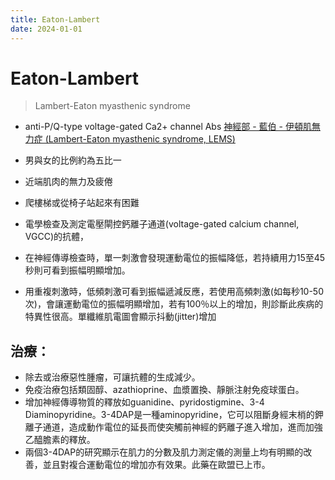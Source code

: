 ```yaml
---
title: Eaton-Lambert
date: 2024-01-01
---
```

# Eaton-Lambert

> Lambert-Eaton myasthenic syndrome

* anti-P/Q-type voltage-gated Ca2+ channel Abs
[神經部 - 藍伯 - 伊頓肌無力症 (Lambert-Eaton myasthenic syndrome, LEMS)](https://www.ntuh.gov.tw/neur/Fpage.action?fid=4284)
* 男與女的比例約為五比一
* 近端肌肉的無力及疲倦
* 爬樓梯或從椅子站起來有困難

* 電學檢查及測定電壓閘控鈣離子通道(voltage-gated calcium channel, VGCC)的抗體，
* 在神經傳導檢查時，單一刺激會發現運動電位的振幅降低，若持續用力15至45秒則可看到振幅明顯增加。
* 用重複刺激時，低頻刺激可看到振幅遞減反應，若使用高頻刺激(如每秒10-50次)，會讓運動電位的振幅明顯增加，若有100％以上的增加，則診斷此疾病的特異性很高。單纖維肌電圖會顯示抖動(jitter)增加


## 治療：

* 除去或治療惡性腫瘤，可讓抗體的生成減少。
* 免疫治療包括類固醇、azathioprine、血漿置換、靜脈注射免疫球蛋白。
* 增加神經傳導物質的釋放如guanidine、pyridostigmine、3-4 Diaminopyridine。3-4DAP是一種aminopyridine，它可以阻斷身經末梢的鉀離子通道，造成動作電位的延長而使突觸前神經的鈣離子進入增加，進而加強乙醯膽素的釋放。
* 兩個3-4DAP的研究顯示在肌力的分數及肌力測定儀的測量上均有明顯的改善，並且對複合運動電位的增加亦有效果。此藥在歐盟已上市。
